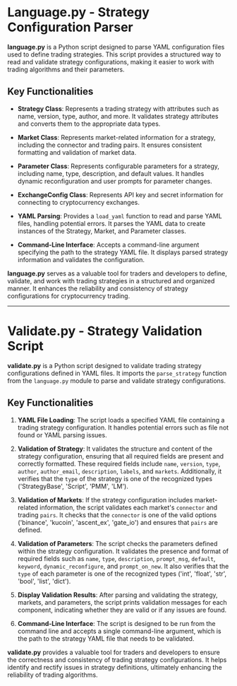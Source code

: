 # Language.py - Strategy Configuration Parser

**language.py** is a Python script designed to parse YAML configuration files used to define trading strategies. This script provides a structured way to read and validate strategy configurations, making it easier to work with trading algorithms and their parameters.

## Key Functionalities

- **Strategy Class**: Represents a trading strategy with attributes such as name, version, type, author, and more. It validates strategy attributes and converts them to the appropriate data types.

- **Market Class**: Represents market-related information for a strategy, including the connector and trading pairs. It ensures consistent formatting and validation of market data.

- **Parameter Class**: Represents configurable parameters for a strategy, including name, type, description, and default values. It handles dynamic reconfiguration and user prompts for parameter changes.

- **ExchangeConfig Class**: Represents API key and secret information for connecting to cryptocurrency exchanges.

- **YAML Parsing**: Provides a `load_yaml` function to read and parse YAML files, handling potential errors. It parses the YAML data to create instances of the Strategy, Market, and Parameter classes.

- **Command-Line Interface**: Accepts a command-line argument specifying the path to the strategy YAML file. It displays parsed strategy information and validates the configuration.

**language.py** serves as a valuable tool for traders and developers to define, validate, and work with trading strategies in a structured and organized manner. It enhances the reliability and consistency of strategy configurations for cryptocurrency trading.

---

# Validate.py - Strategy Validation Script

**validate.py** is a Python script designed to validate trading strategy configurations defined in YAML files. It imports the `parse_strategy` function from the `language.py` module to parse and validate strategy configurations.

## Key Functionalities

1. **YAML File Loading**: The script loads a specified YAML file containing a trading strategy configuration. It handles potential errors such as file not found or YAML parsing issues.

2. **Validation of Strategy**: It validates the structure and content of the strategy configuration, ensuring that all required fields are present and correctly formatted. These required fields include `name`, `version`, `type`, `author`, `author_email`, `description`, `labels`, and `markets`. Additionally, it verifies that the `type` of the strategy is one of the recognized types ('StrategyBase', 'Script', 'PMM', 'LM').

3. **Validation of Markets**: If the strategy configuration includes market-related information, the script validates each market's `connector` and trading `pairs`. It checks that the `connector` is one of the valid options ('binance', 'kucoin', 'ascent_ex', 'gate_io') and ensures that `pairs` are defined.

4. **Validation of Parameters**: The script checks the parameters defined within the strategy configuration. It validates the presence and format of required fields such as `name`, `type`, `description`, `prompt_msg`, `default`, `keyword`, `dynamic_reconfigure`, and `prompt_on_new`. It also verifies that the `type` of each parameter is one of the recognized types ('int', 'float', 'str', 'bool', 'list', 'dict').

5. **Display Validation Results**: After parsing and validating the strategy, markets, and parameters, the script prints validation messages for each component, indicating whether they are valid or if any issues are found.

6. **Command-Line Interface**: The script is designed to be run from the command line and accepts a single command-line argument, which is the path to the strategy YAML file that needs to be validated.

**validate.py** provides a valuable tool for traders and developers to ensure the correctness and consistency of trading strategy configurations. It helps identify and rectify issues in strategy definitions, ultimately enhancing the reliability of trading algorithms.
